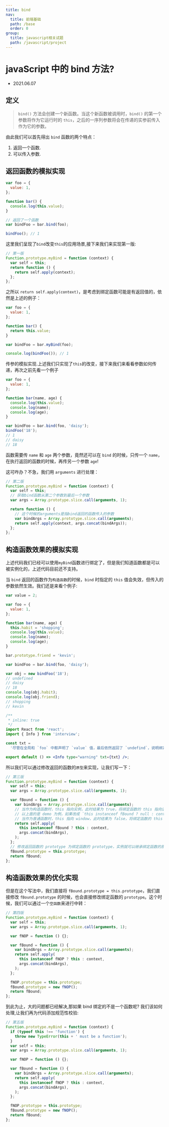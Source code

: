 ```yaml
---
title: bind
nav:
  title: 前端基础
  path: /base
  order: 0
group:
  title: javascript相关试题
  path: /javascript/project
---
```


# javaScript 中的 bind 方法?

- 2021.06.07

## 定义

> `bind()` 方法会创建一个新函数。当这个新函数被调用时，`bind()` 的第一个参数将作为它运行时的 `this`，之后的一序列参数将会在传递的实参前传入作为它的参数。

由此我们可以首先得出 `bind` 函数的两个特点：

1. 返回一个函数.
2. 可以传入参数.

## 返回函数的模拟实现

```js
var foo = {
  value: 1,
};

function bar() {
  console.log(this.value);
}

// 返回了一个函数
var bindFoo = bar.bind(foo);

bindFoo(); // 1
```

这里我们呈现了`bind`改变`this`的应用场景,接下来我们来实现第一版:

```js
// 第一版
Function.prototype.myBind = function (context) {
  var self = this;
  return function () {
    return self.apply(context);
  };
};
```

之所以 `return self.apply(context)`，是考虑到绑定函数可能是有返回值的，依然是上述的例子：

```js
var foo = {
  value: 1,
};

function bar() {
  return this.value;
}

var bindFoo = bar.myBind(foo);

console.log(bindFoo()); // 1
```

传参的模拟实现.上述我们只实现了`this`的改变，接下来我们来看看参数如何传递，再次之前先看一个例子

```js
var foo = {
  value: 1,
};

function bar(name, age) {
  console.log(this.value);
  console.log(name);
  console.log(age);
}

var bindFoo = bar.bind(foo, 'daisy');
bindFoo('18');
// 1
// daisy
// 18
```

函数需要传 `name` 和 `age` 两个参数，竟然还可以在 `bind` 的时候，只传一个 `name`，在执行返回的函数的时候，再传另一个参数 `age`!

这可咋办？不急，我们用 `arguments` 进行处理：

```js
// 第二版
Function.prototype.myBind = function (context) {
  var self = this;
  // 获取bind函数从第二个参数到最后一个参数
  var args = Array.prototype.slice.call(arguments, 1);

  return function () {
    // 这个时候的arguments是指bind返回的函数传入的参数
    var bindArgs = Array.prototype.slice.call(arguments);
    return self.apply(context, args.concat(bindArgs));
  };
};
```

## 构造函数效果的模拟实现

上述代码我们已经可以使用`myBind`函数进行绑定了，但是我们知道函数都是可以被实例化的，上述代码目前还不支持。

当 `bind` 返回的函数作为`构造函数`的时候，`bind` 时指定的 `this` 值会失效，但传入的参数依然生效。我们还是来看个例子:

```js
var value = 2;

var foo = {
  value: 1,
};

function bar(name, age) {
  this.habit = 'shopping';
  console.log(this.value);
  console.log(name);
  console.log(age);
}

bar.prototype.friend = 'kevin';

var bindFoo = bar.bind(foo, 'daisy');

var obj = new bindFoo('18');
// undefined
// daisy
// 18
console.log(obj.habit);
console.log(obj.friend);
// shopping
// kevin
```

```jsx
/**
 * inline: true
 */
import React from 'react';
import { Info } from 'interview';

const txt =
  '尽管在全局和 `foo` 中都声明了 `value` 值，最后依然返回了 `undefind`，说明绑定的 `this` 失效了，如果大家了解 `new` 的模拟实现，就会知道这个时候的 `this` 已经指向了 `obj`。';

export default () => <Info type="warning" txt={txt} />;
```

所以我们可以通过修改返回的函数的`原型`来实现，让我们写一下：

```js
// 第三版
Function.prototype.myBind = function (context) {
  var self = this;
  var args = Array.prototype.slice.call(arguments, 1);

  var fBound = function () {
    var bindArgs = Array.prototype.slice.call(arguments);
    // 当作为构造函数时，this 指向实例，此时结果为 true，将绑定函数的 this 指向该实例，可以让实例获得来自绑定函数的值
    // 以上面的是 demo 为例，如果改成 `this instanceof fBound ? null : context`，实例只是一个空对象，将 null 改成 this ，实例会具有 habit 属性
    // 当作为普通函数时，this 指向 window，此时结果为 false，将绑定函数的 this 指向 context
    return self.apply(
      this instanceof fBound ? this : context,
      args.concat(bindArgs),
    );
  };
  // 修改返回函数的 prototype 为绑定函数的 prototype，实例就可以继承绑定函数的原型中的值
  fBound.prototype = this.prototype;
  return fBound;
};
```

## 构造函数效果的优化实现

但是在这个写法中，我们直接将 `fBound.prototype = this.prototype`，我们直接修改 `fBound.prototype` 的时候，也会直接修改绑定函数的 `prototype`。这个时候，我们可以通过一个`空函数`来进行中转：

```js
// 第四版
Function.prototype.myBind = function (context) {
  var self = this;
  var args = Array.prototype.slice.call(arguments, 1);

  var fNOP = function () {};

  var fBound = function () {
    var bindArgs = Array.prototype.slice.call(arguments);
    return self.apply(
      this instanceof fNOP ? this : context,
      args.concat(bindArgs),
    );
  };

  fNOP.prototype = this.prototype;
  fBound.prototype = new fNOP();
  return fBound;
};
```

到此为止，大的问题都已经解决,那如果 bind 绑定的不是一个函数呢? 我们该如何处理,让我们再为代码添加规范性校验:

```js
// 第五版
Function.prototype.myBind = function (context) {
  if (typeof this !== 'function') {
    throw new TypeError(this + ' must be a function');
  }
  var self = this;
  var args = Array.prototype.slice.call(arguments, 1);

  var fNOP = function () {};

  var fBound = function () {
    var bindArgs = Array.prototype.slice.call(arguments);
    return self.apply(
      this instanceof fNOP ? this : context,
      args.concat(bindArgs),
    );
  };

  fNOP.prototype = this.prototype;
  fBound.prototype = new fNOP();
  return fBound;
};
```
